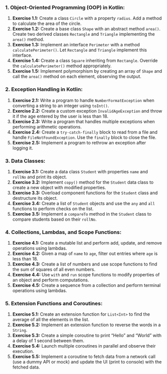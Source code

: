 ### **1. Object-Oriented Programming (OOP) in Kotlin:**

1. **Exercise 1.1:** Create a class `Circle` with a property `radius`. Add a method to calculate the area of the circle.
2. **Exercise 1.2:** Create a base class `Shape` with an abstract method `area()`. Create two derived classes `Rectangle` and `Triangle` implementing the `area()` method.
3. **Exercise 1.3:** Implement an interface `Perimeter` with a method `calculatePerimeter()`. Let `Rectangle` and `Triangle` implement this interface.
4. **Exercise 1.4:** Create a class `Square` inheriting from `Rectangle`. Override the `calculatePerimeter()` method appropriately.
5. **Exercise 1.5:** Implement polymorphism by creating an array of `Shape` and call the `area()` method on each element, observing the output.

### **2. Exception Handling in Kotlin:**

1. **Exercise 2.1:** Write a program to handle `NumberFormatException` when converting a string to an integer using `toInt()`.
2. **Exercise 2.2:** Create a custom exception `InvalidAgeException` and throw it if the age entered by the user is less than 18.
3. **Exercise 2.3:** Write a program that handles multiple exceptions when performing arithmetic operations.
4. **Exercise 2.4:** Create a `try-catch-finally` block to read from a file and handle `FileNotFoundException`. Use the `finally` block to close the file.
5. **Exercise 2.5:** Implement a program to rethrow an exception after logging it.

### **3. Data Classes:**

1. **Exercise 3.1:** Create a data class `Student` with properties `name` and `rollNo` and print its object.
2. **Exercise 3.2:** Implement `copy()` method for the `Student` data class to create a new object with modified properties.
3. **Exercise 3.3:** Overload component functions for the `Student` class and destructure its object.
4. **Exercise 3.4:** Create a list of `Student` objects and use the `any` and `all` functions to perform checks on the list.
5. **Exercise 3.5:** Implement a `compareTo` method in the `Student` class to compare students based on their `rollNo`.

### **4. Collections, Lambdas, and Scope Functions:**

1. **Exercise 4.1:** Create a mutable list and perform add, update, and remove operations using lambdas.
2. **Exercise 4.2:** Given a map of `name` to `age`, filter out entries where `age` is less than 18.
3. **Exercise 4.3:** Create a list of numbers and use scope functions to find the sum of squares of all even numbers.
4. **Exercise 4.4:** Use `with` and `run` scope functions to modify properties of an object and perform computations.
5. **Exercise 4.5:** Create a sequence from a collection and perform terminal operations using lambdas.

### **5. Extension Functions and Coroutines:**

1. **Exercise 5.1:** Create an extension function for `List<Int>` to find the average of all the elements in the list.
2. **Exercise 5.2:** Implement an extension function to reverse the words in a `String`.
3. **Exercise 5.3:** Create a simple coroutine to print “Hello” and “World” with a delay of 1 second between them.
4. **Exercise 5.4:** Launch multiple coroutines in parallel and observe their execution.
5. **Exercise 5.5:** Implement a coroutine to fetch data from a network call (use a dummy API or mock) and update the UI (print to console) with the fetched data.
